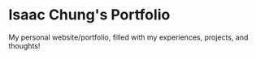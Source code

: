 # Isaac Chung's Portfolio

My personal website/portfolio, filled with my experiences, projects, and thoughts!
